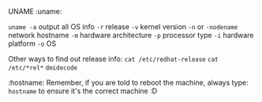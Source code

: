 UNAME
:uname:

`uname -a` output all OS info
    `-r` release
    `-v` kernel version
    `-n` or `-nodename` network hostname
    `-m` hardware architecture
    `-p` processor type
    `-i` hardware platform
    `-o` OS

Other ways to find out release info:
    `cat /etc/redhat-release`
    `cat /etc/*rel*`
    `dmidecode`


:hostname:
Remember, if you are told to reboot the machine, always type:
`hostname` to ensure it's the correct machine :D
